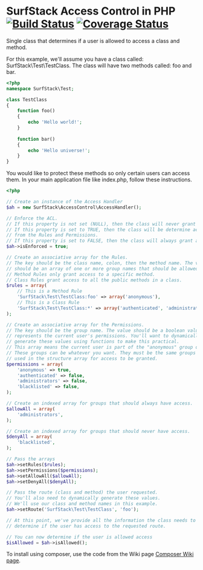 SurfStack Access Control in PHP [![Build Status](https://travis-ci.org/josephspurrier/surfstack-access-control.png?branch=master)](https://travis-ci.org/josephspurrier/surfstack-access-control) [![Coverage Status](https://coveralls.io/repos/josephspurrier/surfstack-access-control/badge.png)](https://coveralls.io/r/josephspurrier/surfstack-access-control)
===============================

Single class that determines if a user is allowed to access a class and method.

For this example, we'll assume you have a class called: SurfStack\Test\TestClass.
The class will have two methods called: foo and bar.

```php
<?php
namespace SurfStack\Test;

class TestClass
{
    function foo()
    {
        echo 'Hello world!';
    }
    
    function bar()
    {
        echo 'Hello universe!';
    }
}
```

You would like to protect these methods so only certain users can access them.
In your main application file like index.php, follow these instructions.

```php
<?php

// Create an instance of the Access Handler
$ah = new SurfStack\AccessControl\AccessHandler();

// Enforce the ACL.
// If this property is not set (NULL), then the class will never grant access.
// If this property is set to TRUE, then the class will be determine access
// from the Rules and Permissions.
// If this property is set to FALSE, then the class will always grant access.
$ah->isEnforced = true;

// Create an associative array for the Rules.
// The key should be the class name, colon, then the method name. The value
// should be an array of one or more group names that should be allowed access.
// Method Rules only grant access to a specific method.
// Class Rules grant access to all the public methods in a class.
$rules = array(
    // This is a Method Rule
    'SurfStack\Test\TestClass:foo' => array('anonymous'),
    // This is a Class Rule
    'SurfStack\Test\TestClass:*' => array('authenticated', 'administrators'),
);

// Create an associative array for the Permissions.
// The key should be the group name. The value should be a boolean value that
// represents the current user's permissions. You'll want to dynamically
// generate these values using functions to make this practical.
// This array means the current user is part of the "anonymous" group only.
// These groups can be whatever you want. They must be the same groups
// used in the structure array for access to be granted.
$permissions = array(
    'anonymous' => true,
    'authenticated' => false,
    'administrators' => false,
    'blacklisted' => false,
);

// Create an indexed array for groups that should always have access.
$allowAll = array(
    'administrators',
);

// Create an indexed array for groups that should never have access.
$denyAll = array(
    'blacklisted',
);

// Pass the arrays
$ah->setRules($rules);
$ah->setPermissions($permissions);
$ah->setAllowAll($allowAll);
$ah->setDenyAll($denyAll);

// Pass the route (class and method) the user requested.
// You'll also need to dynamically generate these values.
// We'll use our class and method names in this example.
$ah->setRoute('SurfStack\Test\TestClass', 'foo');

// At this point, we've provide all the information the class needs to
// determine if the user has access to the requested route.

// You can now determine if the user is allowed access
$isAllowed = $ah->isAllowed();
```

To install using composer, use the code from the Wiki page [Composer Wiki page](../../wiki/Composer).
